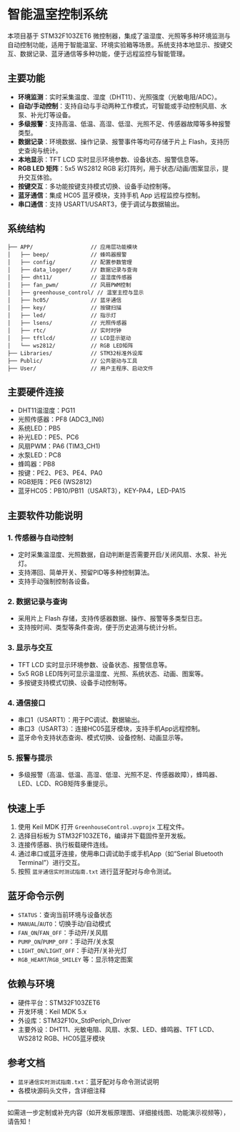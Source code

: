 # 智能温室控制系统

本项目基于 STM32F103ZET6 微控制器，集成了温湿度、光照等多种环境监测与自动控制功能，适用于智能温室、环境实验箱等场景。系统支持本地显示、按键交互、数据记录、蓝牙通信等多种功能，便于远程监控与智能管理。

## 主要功能

- **环境监测**：实时采集温度、湿度（DHT11）、光照强度（光敏电阻/ADC）。
- **自动/手动控制**：支持自动与手动两种工作模式，可智能或手动控制风扇、水泵、补光灯等设备。
- **多级报警**：支持高温、低温、高湿、低湿、光照不足、传感器故障等多种报警类型。
- **数据记录**：环境数据、操作记录、报警事件等均可存储于片上 Flash，支持历史查询与统计。
- **本地显示**：TFT LCD 实时显示环境参数、设备状态、报警信息等。
- **RGB LED 矩阵**：5x5 WS2812 RGB 彩灯阵列，用于状态/动画/图案显示，提升交互体验。
- **按键交互**：多功能按键支持模式切换、设备手动控制等。
- **蓝牙通信**：集成 HC05 蓝牙模块，支持手机 App 远程监控与控制。
- **串口通信**：支持 USART1/USART3，便于调试与数据输出。

## 系统结构

```
├── APP/                  // 应用层功能模块
│   ├── beep/             // 蜂鸣器报警
│   ├── config/           // 配置参数管理
│   ├── data_logger/      // 数据记录与查询
│   ├── dht11/            // 温湿度传感器
│   ├── fan_pwm/          // 风扇PWM控制
│   ├── greenhouse_control/ // 温室主控与显示
│   ├── hc05/             // 蓝牙通信
│   ├── key/              // 按键扫描
│   ├── led/              // 指示灯
│   ├── lsens/            // 光照传感器
│   ├── rtc/              // 实时时钟
│   ├── tftlcd/           // LCD显示驱动
│   └── ws2812/           // RGB LED矩阵
├── Libraries/            // STM32标准外设库
├── Public/               // 公共驱动与工具
├── User/                 // 用户主程序、启动文件
```

## 主要硬件连接

- DHT11温湿度：PG11
- 光照传感器：PF8 (ADC3_IN6)
- 系统LED：PB5
- 补光LED：PE5、PC6
- 风扇PWM：PA6 (TIM3_CH1)
- 水泵LED：PC8
- 蜂鸣器：PB8
- 按键：PE2、PE3、PE4、PA0
- RGB矩阵：PE6 (WS2812)
- 蓝牙HC05：PB10/PB11（USART3），KEY-PA4，LED-PA15

## 主要软件功能说明

### 1. 传感器与自动控制
- 定时采集温湿度、光照数据，自动判断是否需要开启/关闭风扇、水泵、补光灯。
- 支持滞回、简单开关、预留PID等多种控制算法。
- 支持手动强制控制各设备。

### 2. 数据记录与查询
- 采用片上 Flash 存储，支持传感器数据、操作、报警等多类型日志。
- 支持按时间、类型等条件查询，便于历史追溯与统计分析。

### 3. 显示与交互
- TFT LCD 实时显示环境参数、设备状态、报警信息等。
- 5x5 RGB LED阵列可显示温湿度、光照、系统状态、动画、图案等。
- 多按键支持模式切换、设备手动控制等。

### 4. 通信接口
- 串口1（USART1）：用于PC调试、数据输出。
- 串口3（USART3）：连接HC05蓝牙模块，支持手机App远程控制。
- 蓝牙命令支持状态查询、模式切换、设备控制、动画显示等。

### 5. 报警与提示
- 多级报警（高温、低温、高湿、低湿、光照不足、传感器故障），蜂鸣器、LED、LCD、RGB矩阵多重提示。

## 快速上手

1. 使用 Keil MDK 打开 `GreenhouseControl.uvprojx` 工程文件。
2. 选择目标板为 STM32F103ZET6，编译并下载固件至开发板。
3. 连接传感器、执行板载硬件连线。
4. 通过串口或蓝牙连接，使用串口调试助手或手机App（如“Serial Bluetooth Terminal”）进行交互。
5. 按照 `蓝牙通信实时测试指南.txt` 进行蓝牙配对与命令测试。

## 蓝牙命令示例

- `STATUS`：查询当前环境与设备状态
- `MANUAL`/`AUTO`：切换手动/自动模式
- `FAN_ON`/`FAN_OFF`：手动开/关风扇
- `PUMP_ON`/`PUMP_OFF`：手动开/关水泵
- `LIGHT_ON`/`LIGHT_OFF`：手动开/关补光灯
- `RGB_HEART`/`RGB_SMILEY` 等：显示特定图案

## 依赖与环境

- 硬件平台：STM32F103ZET6
- 开发环境：Keil MDK 5.x
- 外设库：STM32F10x_StdPeriph_Driver
- 主要外设：DHT11、光敏电阻、风扇、水泵、LED、蜂鸣器、TFT LCD、WS2812 RGB、HC05蓝牙模块

## 参考文档

- `蓝牙通信实时测试指南.txt`：蓝牙配对与命令测试说明
- 各模块源码头文件，含详细注释

---

如需进一步定制或补充内容（如开发板原理图、详细接线图、功能演示视频等），请告知！ 
